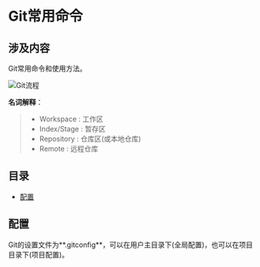 # Git常用命令

## 涉及内容
Git常用命令和使用方法。

![Git流程](https://github.com/SouthSuzaku/Pic/blob/master/Git/Git%E6%B5%81%E7%A8%8B.png)

**名词解释**：
> * Workspace : 工作区
> * Index/Stage : 暂存区
> * Repository : 仓库区(或本地仓库)
> * Remote : 远程仓库

## 目录
* [配置](#配置)

## 配置
Git的设置文件为**.gitconfig**，可以在用户主目录下(全局配置)，也可以在项目目录下(项目配置)。
   
  


